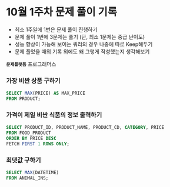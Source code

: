 # 10월 1주차 문제 풀이 기록

- 최소 1주일에 1번은 문제 풀이 진행하기
- 문제 풀이 1번에 3문제는 풀기 (단, 최소 1문제는 중급 난이도)
- 성능 향상이 가능해 보이는 쿼리의 경우 나중에 따로 Keep해두기
- 문제 풀었을 때의 기록 외에도 왜 그렇게 작성했는지 생각해보기

**`문제플랫폼`** 프로그래머스
### 가장 비싼 상품 구하기

```sql
SELECT MAX(PRICE) AS MAX_PRICE
FROM PRODUCT;
```

### 가격이 제일 비싼 식품의 정보 출력하기

```sql
SELECT PRODUCT_ID, PRODUCT_NAME, PRODUCT_CD, CATEGORY, PRICE
FROM FOOD_PRODUCT
ORDER BY PRICE DESC
FETCH FIRST 1 ROWS ONLY;
```

### 최댓값 구하기

```sql
SELECT MAX(DATETIME)
FROM ANIMAL_INS;
```
